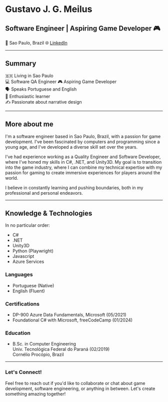 # Gustavo J. G. Meilus
## Software Engineer | Aspiring Game Developer 🎮

📍 Sao Paulo, Brazil
🌐 [LinkedIn](https://linkedin.com/in/gmeilus)

---

## Summary

🇧🇷 Living in Sao Paulo  
💻 Software QA Engineer 
🎮 Aspiring Game Developer  
🗣️ Speaks Portuguese and English  
🎸 Enthusiastic learner  
✍️ Passionate about narrative design

---

## More about me

I'm a software engineer based in Sao Paulo, Brazil, with a passion for game development. I've been fascinated by computers and programming since a young age, and I've developed a diverse skill set over the years.

I've had experience working as a Quality Engineer and Software Developer, where I've honed my skills in C#, .NET, and Unity3D. My goal is to transition into the game industry, where I can combine my technical expertise with my passion for gaming to create immersive experiences for players around the world.

I believe in constantly learning and pushing boundaries, both in my professional and personal endeavors.

---

## Knowledge & Technologies

In no particular order:

- C#
- .NET
- Unity3D
- Python (Playwright)
- Javascript
- Azure Services

### Languages

- Portuguese (Native)
- English (Fluent)

### Certifications

- DP-900 Azure Data Fundamentals, Microsoft (05/2021)
- Foundational C# with Microsoft, freeCodeCamp (01/2024)

### Education

- B.Sc. in Computer Engineering  
  Univ. Tecnológica Federal do Paraná (02/2019)  
  Cornélio Procópio, Brazil

---

### Let's Connect!

Feel free to reach out if you'd like to collaborate or chat about game development, software engineering, or anything in between. Let's create something amazing together!


<!--
**azgm07/azgm07** is a ✨ _special_ ✨ repository because its `README.md` (this file) appears on your GitHub profile.

Here are some ideas to get you started:

- 🔭 I’m currently working on ...
- 🌱 I’m currently learning ...
- 👯 I’m looking to collaborate on ...
- 🤔 I’m looking for help with ...
- 💬 Ask me about ...
- 📫 How to reach me: ...
- 😄 Pronouns: ...
- ⚡ Fun fact: ...
-->
